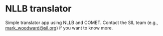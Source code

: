 # NLLB translator 

Simple translator app using NLLB and COMET. Contact the SIL team (e.g., mark_woodward@sil.org) if you want to know more.
